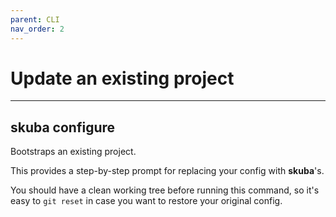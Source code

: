 ```yaml
---
parent: CLI
nav_order: 2
---
```


# Update an existing project

---

## skuba configure

Bootstraps an existing project.

This provides a step-by-step prompt for replacing your config with **skuba**'s.

You should have a clean working tree before running this command,
so it's easy to `git reset` in case you want to restore your original config.
